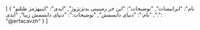 [
  {
    "نام": "ایرانیسات",
    "توضیحات": "این خر زمینینی یدنژنژوژ",
    "ایدی": "اینیهژمژ طثلتو ",
    "نام:": "دنیای دابسمش",
    "توضیحات:": "دنیای دابسمش زیبا",
    "ایدی:": "@erfacavzh"
  }
]
